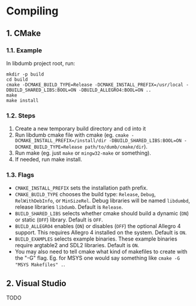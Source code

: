 # Compiling

## 1. CMake

### 1.1. Example

In libdumb project root, run:
```
mkdir -p build
cd build
cmake -DCMAKE_BUILD_TYPE=Release -DCMAKE_INSTALL_PREFIX=/usr/local -DBUILD_SHARED_LIBS:BOOL=ON -DBUILD_ALLEGRO4:BOOL=ON ..
make
make install
```

### 1.2. Steps

1. Create a new temporary build directory and cd into it
2. Run libdumb cmake file with cmake (eg. `cmake -DCMAKE_INSTALL_PREFIX=/install/dir -DBUILD_SHARED_LIBS:BOOL=ON -DCMAKE_BUILD_TYPE=Release path/to/dumb/cmake/dir`).
3. Run make (eg. just `make` or `mingw32-make` or something).
4. If needed, run make install.

### 1.3. Flags

* `CMAKE_INSTALL_PREFIX` sets the installation path prefix.
* `CMAKE_BUILD_TYPE` chooses the build type: `Release`, `Debug`, `RelWithDebInfo`, or `MinSizeRel`. Debug libraries will be named `libdumbd`, release libraries `libdumb`. Default is `Release`.
* `BUILD_SHARED_LIBS` selects whether cmake should build a dynamic (`ON`) or static (`OFF`) library. Default is `OFF`.
* `BUILD_ALLEGRO4` enables (`ON`) or disables (`OFF`) the optional Allegro 4 support. This requires Allegro 4 installed on the system. Default is `ON`.
* `BUILD_EXAMPLES` selects example binaries. These example binaries require argtable2 and SDL2 libraries. Default is `ON`.
* You may also need to tell cmake what kind of makefiles to create with the "-G" flag. Eg. for MSYS one would say something like `cmake -G "MSYS Makefiles" .`.

## 2. Visual Studio

TODO
